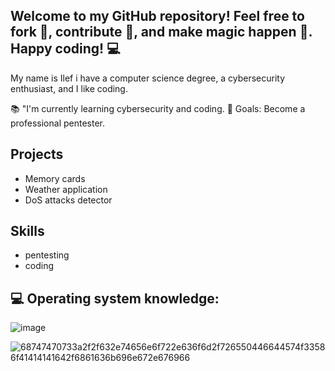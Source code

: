  ## Welcome to my GitHub repository! Feel free to fork 🍴, contribute 🚀, and make magic happen 🌟. Happy coding! 💻

 My name is Ilef i have a computer science degree, a cybersecurity enthusiast, and I like coding.

📚 "I'm currently learning cybersecurity and coding.
🎯 Goals: Become a professional pentester.

## Projects
- Memory cards
- Weather application
- DoS attacks detector

## Skills
- pentesting
- coding

## 💻 Operating system knowledge:
![image](https://github.com/Ilefrajhi/ilefrajhi/assets/123025307/6fca6c93-403e-4cce-b7b5-0921a8a4c5fc)






![68747470733a2f2f632e74656e6f722e636f6d2f726550446644574f33586f41414141642f6861636b696e672e676966](https://github.com/Ilefrajhi/ilefrajhi/assets/123025307/6b25513f-cb7a-46df-898b-d4fdf206325a)

